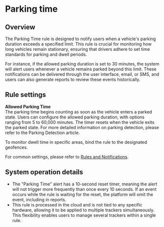 # Parking time

## Overview

The Parking Time rule is designed to notify users when a vehicle's parking duration exceeds a specified limit. This rule is crucial for monitoring how long vehicles remain stationary, ensuring that drivers adhere to set time standards for parking and dwell periods.

For instance, if the allowed parking duration is set to 30 minutes, the system will alert users whenever a vehicle remains parked beyond this limit. These notifications can be delivered through the user interface, email, or SMS, and users can also generate reports to review these events historically.

## Rule settings

**Allowed Parking Time**\
The parking time begins counting as soon as the vehicle enters a parked state. Users can configure the allowed parking duration, with options ranging from 5 to 60,000 minutes. The timer resets when the vehicle exits the parked state. For more detailed information on parking detection, please refer to the Parking Detection article.

To monitor dwell time in specific areas, bind the rule to the designated geofences.

For common settings, please refer to [Rules and Notifications](../).

## System operation details

* The "Parking Time" alert has a 10-second reset timer, meaning the alert will not trigger more frequently than once every 10 seconds. If an event occurs while the rule is waiting for the reset, the platform will omit the event, including in reports.
* This rule is processed in the cloud and is not tied to any specific hardware, allowing it to be applied to multiple trackers simultaneously. This flexibility enables users to manage several trackers within a single rule.
